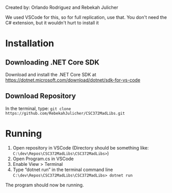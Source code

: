 Created by: Orlando Rodriguez and Rebekah Julicher

We used VSCode for this, so for full replication, use that.
You don't need the C# extension, but it wouldn't hurt to install it

# Installation

## Downloading .NET Core SDK
Download and install the .NET Core SDK at https://dotnet.microsoft.com/download/dotnet/sdk-for-vs-code

## Download Repository
In the terminal, type: `git clone https://github.com/RebekahJulicher/CSC372MadLibs.git`

# Running
1. Open repository in VSCode (Directory should be something like: `C:\dev\Repos\CSC372MadLibs\CSC372MadLibs>`)
1. Open Program.cs in VSCode
2. Enable View > Terminal
3. Type “dotnet run” in the terminal command line
`C:\dev\Repos\CSC372MadLibs\CSC372MadLibs> dotnet run`

The program should now be running.